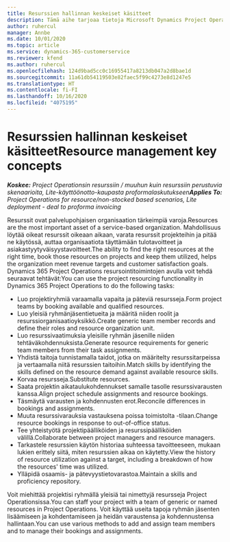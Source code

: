 ```yaml
---
title: Resurssien hallinnan keskeiset käsitteet
description: Tämä aihe tarjoaa tietoja Microsoft Dynamics Project Operationsin resurssinhallintatoiminnosta.
author: ruhercul
manager: Annbe
ms.date: 10/01/2020
ms.topic: article
ms.service: dynamics-365-customerservice
ms.reviewer: kfend
ms.author: ruhercul
ms.openlocfilehash: 124d9bad5cc0c16955417a8213db047a2d8bae1d
ms.sourcegitcommit: 11a61db54119503e82faec5f99c4273e8d1247e5
ms.translationtype: HT
ms.contentlocale: fi-FI
ms.lasthandoff: 10/16/2020
ms.locfileid: "4075195"
---
```

# <a name="resource-management-key-concepts"></a><span data-ttu-id="b9de0-103">Resurssien hallinnan keskeiset käsitteet</span><span class="sxs-lookup"><span data-stu-id="b9de0-103">Resource management key concepts</span></span>

<span data-ttu-id="b9de0-104">_**Koskee:** Project Operationsin resurssiin / muuhun kuin resurssiin perustuvia skenaarioita, Lite-käyttöönotto-kaupasta proformalaskutukseen_</span><span class="sxs-lookup"><span data-stu-id="b9de0-104">_**Applies To:** Project Operations for resource/non-stocked based scenarios, Lite deployment - deal to proforma invoicing_</span></span>

<span data-ttu-id="b9de0-105">Resurssit ovat palvelupohjaisen organisaation tärkeimpiä varoja.</span><span class="sxs-lookup"><span data-stu-id="b9de0-105">Resources are the most important asset of a service-based organization.</span></span> <span data-ttu-id="b9de0-106">Mahdollisuus löytää oikeat resurssit oikeaan aikaan, varata resurssit projekteihin ja pitää ne käytössä, auttaa organisaatiota täyttämään tulotavoitteet ja asiakastyytyväisyystavoitteet.</span><span class="sxs-lookup"><span data-stu-id="b9de0-106">The ability to find the right resources at the right time, book those resources on projects and keep them utilized, helps the organization meet revenue targets and customer satisfaction goals.</span></span> <span data-ttu-id="b9de0-107">Dynamics 365 Project Operations resursointitoimintojen avulla voit tehdä seuraavat tehtävät:</span><span class="sxs-lookup"><span data-stu-id="b9de0-107">You can use the project resourcing functionality in Dynamics 365 Project Operations to do the following tasks:</span></span>

- <span data-ttu-id="b9de0-108">Luo projektiryhmiä varaamalla vapaita ja päteviä resursseja.</span><span class="sxs-lookup"><span data-stu-id="b9de0-108">Form project teams by booking available and qualified resources.</span></span>
- <span data-ttu-id="b9de0-109">Luo yleisiä ryhmänjäsentietueita ja määritä niiden roolit ja resurssiorganisaatioyksikkö.</span><span class="sxs-lookup"><span data-stu-id="b9de0-109">Create generic team member records and define their roles and resource organization unit.</span></span>
- <span data-ttu-id="b9de0-110">Luo resurssivaatimuksia yleisille ryhmän jäsenille niiden tehtäväkohdennuksista.</span><span class="sxs-lookup"><span data-stu-id="b9de0-110">Generate resource requirements for generic team members from their task assignments.</span></span>
- <span data-ttu-id="b9de0-111">Yhdistä taitoja tunnistamalla taidot, jotka on määritelty resurssitarpeissa ja vertaamalla niitä resurssien taitoihin.</span><span class="sxs-lookup"><span data-stu-id="b9de0-111">Match skills by identifying the skills defined on the resource demand against available resource skills.</span></span>
- <span data-ttu-id="b9de0-112">Korvaa resursseja.</span><span class="sxs-lookup"><span data-stu-id="b9de0-112">Substitute resources.</span></span>
- <span data-ttu-id="b9de0-113">Saata projektin aikataulukohdennukset samalle tasolle resurssivarausten kanssa.</span><span class="sxs-lookup"><span data-stu-id="b9de0-113">Align project schedule assignments and resource bookings.</span></span>
- <span data-ttu-id="b9de0-114">Täsmäytä varausten ja kohdennusten erot.</span><span class="sxs-lookup"><span data-stu-id="b9de0-114">Reconcile differences in bookings and assignments.</span></span>
- <span data-ttu-id="b9de0-115">Muuta resurssivarauksia vastauksena poissa toimistolta -tilaan.</span><span class="sxs-lookup"><span data-stu-id="b9de0-115">Change resource bookings in response to out-of-office status.</span></span>
- <span data-ttu-id="b9de0-116">Tee yhteistyötä projektipäälliköiden ja resurssipäälliköiden välillä.</span><span class="sxs-lookup"><span data-stu-id="b9de0-116">Collaborate between project managers and resource managers.</span></span>
- <span data-ttu-id="b9de0-117">Tarkastele resurssien käytön historiaa suhteessa tavoitteeseen, mukaan lukien erittely siitä, miten resurssien aikaa on käytetty.</span><span class="sxs-lookup"><span data-stu-id="b9de0-117">View the history of resource utilization against a target, including a breakdown of how the resources' time was utilized.</span></span>
- <span data-ttu-id="b9de0-118">Ylläpidä osaamis- ja pätevyystietovarastoa.</span><span class="sxs-lookup"><span data-stu-id="b9de0-118">Maintain a skills and proficiency repository.</span></span>


<span data-ttu-id="b9de0-119">Voit miehittää projektisi ryhmällä yleisiä tai nimettyjä resursseja Project Operationsissa.</span><span class="sxs-lookup"><span data-stu-id="b9de0-119">You can staff your project with a team of generic or named resources in Project Operations.</span></span> <span data-ttu-id="b9de0-120">Voit käyttää useita tapoja ryhmän jäsenten lisäämiseen ja kohdentamiseen ja heidän varaustensa ja kohdennustensa hallintaan.</span><span class="sxs-lookup"><span data-stu-id="b9de0-120">You can use various methods to add and assign team members and to manage their bookings and assignments.</span></span> 
